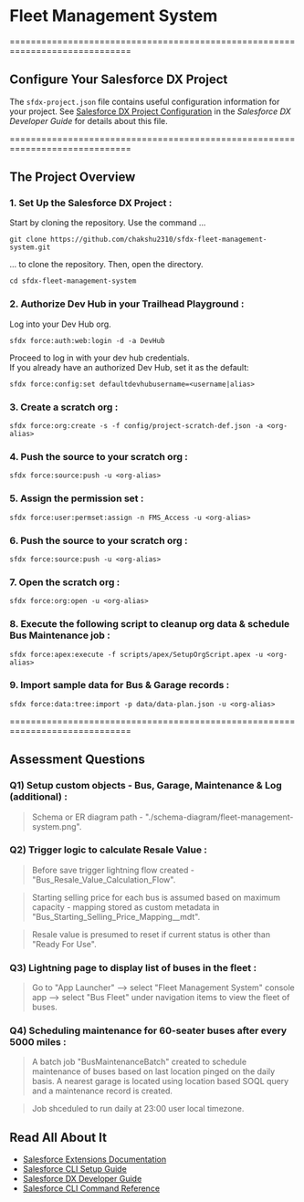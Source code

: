 # Fleet Management System
=============================================================================

## Configure Your Salesforce DX Project
The `sfdx-project.json` file contains useful configuration information for your project. See [Salesforce DX Project Configuration](https://developer.salesforce.com/docs/atlas.en-us.sfdx_dev.meta/sfdx_dev/sfdx_dev_ws_config.htm) in the _Salesforce DX Developer Guide_ for details about this file.

=============================================================================

## The Project Overview
### 1. Set Up the Salesforce DX Project :
Start by cloning the repository. Use the command ...
```
git clone https://github.com/chakshu2310/sfdx-fleet-management-system.git
```
… to clone the repository. Then, open the directory.
```
cd sfdx-fleet-management-system
```
### 2. Authorize Dev Hub in your Trailhead Playground :
Log into your Dev Hub org.
```
sfdx force:auth:web:login -d -a DevHub
```
Proceed to log in with your dev hub credentials.<br/>
If you already have an authorized Dev Hub, set it as the default:
```
sfdx force:config:set defaultdevhubusername=<username|alias>
```
### 3. Create a scratch org :
```
sfdx force:org:create -s -f config/project-scratch-def.json -a <org-alias>
```
### 4. Push the source to your scratch org :
```
sfdx force:source:push -u <org-alias>
```
### 5. Assign the permission set :
```
sfdx force:user:permset:assign -n FMS_Access -u <org-alias>
```
### 6. Push the source to your scratch org :
```
sfdx force:source:push -u <org-alias>
```
### 7. Open the scratch org :
```
sfdx force:org:open -u <org-alias>
```
### 8. Execute the following script to cleanup org data & schedule Bus Maintenance job :
```
sfdx force:apex:execute -f scripts/apex/SetupOrgScript.apex -u <org-alias>
```
### 9. Import sample data for Bus & Garage records :
```
sfdx force:data:tree:import -p data/data-plan.json -u <org-alias>
```
=============================================================================

## Assessment Questions
### Q1) Setup custom objects - Bus, Garage, Maintenance & Log (additional) :
> Schema or ER diagram path - "./schema-diagram/fleet-management-system.png".

### Q2) Trigger logic to calculate Resale Value :
> Before save trigger lightning flow created - "Bus_Resale_Value_Calculation_Flow".

> Starting selling price for each bus is assumed based on maximum capacity - mapping stored as custom metadata in "Bus_Starting_Selling_Price_Mapping__mdt".

> Resale value is presumed to reset if current status is other than "Ready For Use".

### Q3) Lightning page to display list of buses in the fleet :
> Go to "App Launcher" --> select "Fleet Management System" console app --> select "Bus Fleet" under navigation items to view the fleet of buses.

### Q4) Scheduling maintenance for 60-seater buses after every 5000 miles :
> A batch job "BusMaintenanceBatch" created to schedule maintenance of buses based on last location pinged on the daily basis. A nearest garage is located using location based SOQL query and a maintenance record is created.

> Job shceduled to run daily at 23:00 user local timezone.

## Read All About It

- [Salesforce Extensions Documentation](https://developer.salesforce.com/tools/vscode/)
- [Salesforce CLI Setup Guide](https://developer.salesforce.com/docs/atlas.en-us.sfdx_setup.meta/sfdx_setup/sfdx_setup_intro.htm)
- [Salesforce DX Developer Guide](https://developer.salesforce.com/docs/atlas.en-us.sfdx_dev.meta/sfdx_dev/sfdx_dev_intro.htm)
- [Salesforce CLI Command Reference](https://developer.salesforce.com/docs/atlas.en-us.sfdx_cli_reference.meta/sfdx_cli_reference/cli_reference.htm)
